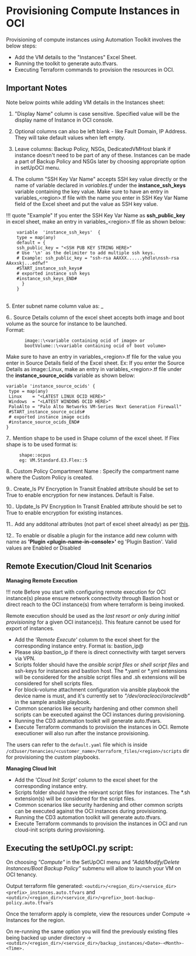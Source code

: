 # Provisioning Compute Instances in OCI

Provisioning of compute instances using Automation Toolkit involves the below steps:

- Add the VM details to the "Instances" Excel Sheet.
- Running the toolkit to generate auto.tfvars.
- Executing Terraform commands to provision the resources in OCI.

## Important Notes
Note below points while adding VM details in the Instances sheet:

1. "Display Name" column is case sensitive. Specified value will be the display name of Instance in OCI console. <br>

2. Optional columns can also be left blank - like Fault Domain, IP Address. They will take default values when left empty. <br>

3. Leave columns: Backup Policy, NSGs, DedicatedVMHost blank if instance doesn't need to be part of any of these. Instances can be made a part of Backup Policy and NSGs later by choosing appropriate option in setUpOCI menu. <br>


4. The column "SSH Key Var Name" accepts SSH key value directly or the name of variable declared in *variables.tf* under the  **instance_ssh_keys** variable containing the key value. Make sure to have an entry in variables_<region\>.tf file with the name you enter in SSH Key Var Name field of the Excel sheet and put the value as SSH key value. <br>

!!! quote "Example"
    If you enter the SSH Key Var Name as **ssh_public_key** in excel sheet, make an entry in variables_<region\>.tf file as shown below:
```
    variable  'instance_ssh_keys'  {
    type = map(any)
    default = {
    ssh_public_key = "<SSH PUB KEY STRING HERE>"
    # Use '\n' as the delimiter to add multiple ssh keys.
    # Example: ssh_public_key = "ssh-rsa AAXXX......yhdlo\nssh-rsa AAxxskj...edfwf"
    #START_instance_ssh_keys#
    # exported instance ssh keys
    #instance_ssh_keys_END#
      }
    } 
```

<br>
5. Enter subnet name column value as: <vcn-name\>_<subnet-name\> <br>

6.. Source Details column of the excel sheet accepts both image and boot volume as the source for instance to be launched. <br>
   Format:
   
           image::\<variable containing ocid of image> or
           bootVolume::\<variable containing ocid of boot volume>

Make sure to have an entry in variables_<region\>.tf file for the value you enter in Source Details field of the Excel sheet.
Ex: If you enter the Source Details as image::Linux, make an entry in variables_<region\>.tf file under the **instance_source_ocids** variable as shown below:


    variable 'instance_source_ocids' {
     type = map(any)
     Linux    = "<LATEST LINUX OCID HERE>"
     Windows  = "<LATEST WINDOWS OCID HERE>"
     PaloAlto = "Palo Alto Networks VM-Series Next Generation Firewall"
     #START_instance_source_ocids#
     # exported instance image ocids
     #instance_source_ocids_END#
    }

7.. Mention shape to be used in Shape column of the excel sheet. If Flex shape is to be used format is:


         shape::ocpus
         eg: VM.Standard.E3.Flex::5


8.. Custom Policy Compartment Name : Specify the compartment name where the Custom Policy is created. <br>

9.. Create_Is PV Encryption In Transit Enabled attribute should be set to True to enable encryption for new instances. Default is False. <br>

10.. Update_Is PV Encryption In Transit Enabled attribute should be set to True to enable encryption for existing instances. <br>

11.. Add any additonal attributes (not part of excel sheet already) as per  [this](additional-attributes.md). <br>

12.. To enable or disable a plugin for the instance add new column with name as <b>'Plugin <plugin-name-in-console\>' </b> eg 'Plugin Bastion'.
    Valid values are Enabled or Disabled <br>


## Remote Execution/Cloud Init Scenarios 
**Managing Remote Execution**

!!! note 
    Before you start with configuring remote execution for OCI instance(s) please ensure network connectivity through Bastion host or direct reach to the OCI instance(s) from where terraform is being invoked.

Remote execution should be used as the _last resort or only during initial provisioning_ for a given OCI instance(s). This feature cannot be used for export of instances.

 - Add the _'Remote Execute'_ columm to the excel sheet for the corresponding instance entry. Format is: bastion_ip@<scriptname> 
 - Please skip bastion_ip if there is direct connectivity with target servers via VPN.
 - Scripts folder should have the _ansible script files_ or _shell script files_ and ssh-keys for instances and bastion host. The *.yaml or *.yml extensions will be considered for the ansible script files and .sh extensions will be considered for shell scripts files.
 - For block-volume attachment configuration via ansible playbook the device name is must, and it's currently set to _"/dev/oracleoci/oraclevdb"_ in the sample ansible playbook.
 - Common scenarios like security hardening and other common shell scripts can be executed against the OCI instances during provisioning.
 - Running the CD3 automation toolkit will generate auto.tfvars.
 - Execute Terraform commands to provision the instances in OCI. Remote executioner will also run after the instance provisioning.

 The users can refer to the ```default.yaml``` file which is inside ```/cd3user/tenancies/<customer_name>/terraform_files/<region>/scripts``` dir for provisioning the custom playbooks.
 

**Managing Cloud Init**
 
 - Add the _'Cloud Init Script'_ column to the excel sheet for the corresponding instance entry.
 - Scripts folder should have the relevant script files for instances. The *.sh extension(s) will be considered for the script files.
 - Common scenarios like security hardening and other common scripts can be executed against the OCI instances during provisioning.
 - Running the CD3 automation toolkit will generate auto.tfvars.
 - Execute Terraform commands to provision the instances in OCI and run cloud-init scripts during provisioning.


## Executing the setUpOCI.py script:

On choosing _"Compute"_ in the SetUpOCI menu and _"Add/Modify/Delete Instances/Boot Backup Policy"_ submenu will allow to launch your VM on OCI tenancy.

Output terraform file generated: ```<outdir>/<region_dir>/<service_dir><prefix>_instances.auto.tfvars``` and ```<outdir>/<region_dir>/<service_dir>/<prefix>_boot-backup-policy.auto.tfvars```  

Once the terraform apply is complete, view the resources under Compute -> Instances for the region.

On re-running the same option you will find the previously existing files being backed up under directory →   ```<outdir>/<region_dir>/<service_dir>/backup_instances/<Date>-<Month>-<Time>.```



<br><br>
<div align='center'>
  
</div>
